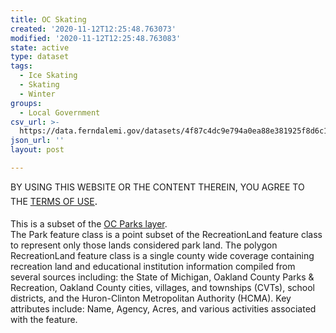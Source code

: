 ```yaml
---
title: OC Skating
created: '2020-11-12T12:25:48.763073'
modified: '2020-11-12T12:25:48.763083'
state: active
type: dataset
tags:
  - Ice Skating
  - Skating
  - Winter
groups:
  - Local Government
csv_url: >-
  https://data.ferndalemi.gov/datasets/4f87c4dc9e794a0ea88e381925f8d6c1_14.csv?outSR=%7B%22latestWkid%22%3A3857%2C%22wkid%22%3A102100%7D
json_url: ''
layout: post

---
```

<div>BY USING THIS WEBSITE OR THE CONTENT THEREIN, YOU AGREE TO THE <u><a href='https://www.oakgov.com/open-data-terms'>TERMS OF USE</a></u><span style='font-family: &quot;Avenir Next W01&quot;, &quot;Avenir Next W00&quot;, &quot;Avenir Next&quot;, Avenir, &quot;Helvetica Neue&quot;, Helvetica, Arial, sans-serif; font-size: 17px;'>. </span><br /></div><div><br /></div><div>This is a subset of the <a href='https://oakgov.maps.arcgis.com/home/item.html?id=e2f3e8a164024f6b82198f25c27ea7bc' target='_blank'>OC Parks layer</a>. </div>The Park feature class is a point subset of the RecreationLand feature class to represent only those lands considered park land. The polygon RecreationLand feature class is a single county wide coverage containing recreation land and educational institution information compiled from several sources including: the State of Michigan, Oakland County Parks &amp; Recreation, Oakland County cities, villages, and townships (CVTs), school districts, and the Huron-Clinton Metropolitan Authority (HCMA). Key attributes include: Name, Agency, Acres, and various activities associated with the feature.

